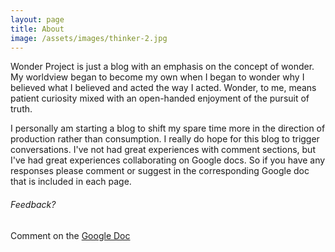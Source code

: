 ```yaml
---
layout: page
title: About
image: /assets/images/thinker-2.jpg
---
```

Wonder Project is just a blog with an emphasis on the concept of wonder. My worldview began to become my own when I began to wonder why I believed what I believed and acted the way I acted. Wonder, to me, means patient curiosity mixed with an open-handed enjoyment of the pursuit of truth.

I personally am starting a blog to shift my spare time more in the direction of production rather than consumption. I really do hope for this blog to trigger conversations. I've not had great experiences with comment sections, but I've had great experiences collaborating on Google docs. So if you have any responses please comment or suggest in the corresponding Google doc that is included in each page.

###### Feedback?
Comment on the [Google Doc](https://docs.google.com/document/d/1MniFFpmhbLSwa-PllFoqT6fIiZFK_Oi6Wm8xYX5HjyI/edit?usp=sharing)
